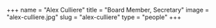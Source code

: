 +++
name = "Alex Culliere"
title = "Board Member, Secretary"
image = "alex-culliere.jpg"
slug = "alex-culliere"
type = "people"
+++
